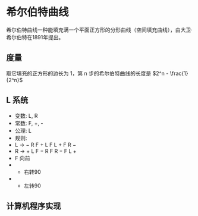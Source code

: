 # 希尔伯特曲线

希尔伯特曲线一种能填充满一个平面正方形的分形曲线（空间填充曲线），由大卫·希尔伯特在1891年提出。

## 度量

取它填充的正方形的边长为 1，第 n 步的希尔伯特曲线的长度是 $2^n - \frac{1}{2^n}$

## L 系统

- 变数: L, R
- 常数: F, +, -
- 公理: L
- 规则:
- L → − R F + L F L + F R −
- R → + L F − R F R − F L +
- F 向前
- - 右转90
- + 左转90

## 计算机程序实现
